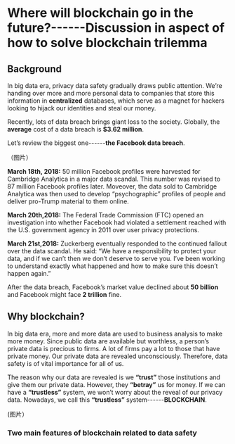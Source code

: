 # Where will blockchain go in the future?------Discussion in aspect of how to solve blockchain trilemma
## Background

In big data era, privacy data safety gradually draws public attention. We’re handing over more and more personal data to companies that store this information in **centralized** databases, which serve as a magnet for hackers looking to hijack our identities and steal our money.

Recently, lots of data breach brings giant loss to the society. Globally, the **average** cost of a data breach is **$3.62 million**.

Let’s review the biggest one------**the Facebook data breach**.

（图片）

**March 18th, 2018:** 50 million Facebook profiles were harvested for Cambridge Analytica in a major data scandal. This number was revised to 87 million Facebook profiles later. Moveover, the data sold to Cambridge Analytica was then used to develop “psychographic” profiles of people and deliver pro-Trump material to them online.

**March 20th,2018:** The Federal Trade Commission (FTC) opened an investigation into whether Facebook had violated a settlement reached with the U.S. government agency in 2011 over user privacy protections.

**March 21st,2018:** Zuckerberg eventually responded to the continued fallout over the data scandal. He said: “We have a responsibility to protect your data, and if we can’t then we don’t deserve to serve you. I’ve been working to understand exactly what happened and how to make sure this doesn’t happen again.”

After the data breach, Facebook’s market value declined about **50 billion** and Facebook might face **2 trillion** fine.

## Why blockchain?

In big data era, more and more data are used to business analysis to make more money. Since public data are available but worthless, a person’s private data is precious to firms. A lot of firms pay a lot to those that have private money. Our private data are revealed unconsciously. Therefore, data safety is of vital importance for all of us.

The reason why our data are revealed is we **“trust”** those institutions and give them our private data. However, they **“betray”** us for money. If we can have a **“trustless”** system, we won’t worry about the reveal of our privacy data. Nowadays, we call this **“trustless”** system------**BLOCKCHAIN**.

(图片）

### Two main features of blockchain related to data safety
